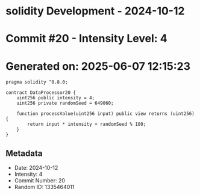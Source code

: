 ﻿# solidity Development - 2024-10-12
# Commit #20 - Intensity Level: 4
# Generated on: 2025-06-07 12:15:23
```solidity
pragma solidity ^0.8.0;

contract DataProcessor20 {
    uint256 public intensity = 4;
    uint256 private randomSeed = 649060;

    function processValue(uint256 input) public view returns (uint256) {
        return input * intensity + randomSeed % 100;
    }
}
```
## Metadata
- Date: 2024-10-12
- Intensity: 4
- Commit Number: 20
- Random ID: 1335464011
